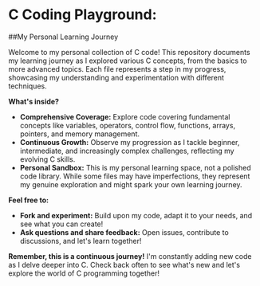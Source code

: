 # C Coding Playground: 

##My Personal Learning Journey

Welcome to my personal collection of C code! This repository documents my learning journey as I explored various C concepts, from the basics to more advanced topics. Each file represents a step in my progress, showcasing my understanding and experimentation with different techniques.

**What's inside?**

* **Comprehensive Coverage:** Explore code covering fundamental concepts like variables, operators, control flow, functions, arrays, pointers, and memory management.
* **Continuous Growth:** Observe my progression as I tackle beginner, intermediate, and increasingly complex challenges, reflecting my evolving C skills.
* **Personal Sandbox:** This is my personal learning space, not a polished code library. While some files may have imperfections, they represent my genuine exploration and might spark your own learning journey.

**Feel free to:**

* **Fork and experiment:** Build upon my code, adapt it to your needs, and see what you can create!
* **Ask questions and share feedback:** Open issues, contribute to discussions, and let's learn together!

**Remember, this is a continuous journey!** I'm constantly adding new code as I delve deeper into C. Check back often to see what's new and let's explore the world of C programming together!
